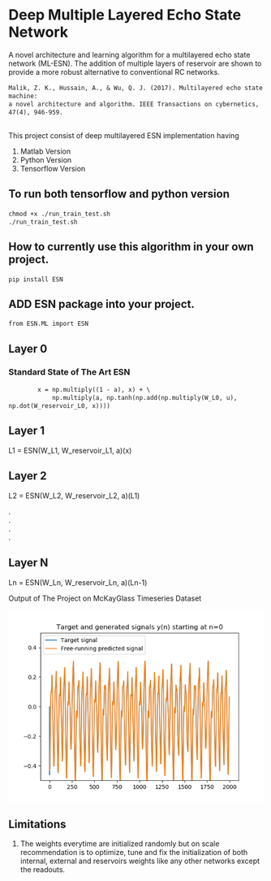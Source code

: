 # Deep Multiple Layered Echo State Network

A novel architecture and learning algorithm for a multilayered echo state network (ML-ESN). The addition
of multiple layers of reservoir are shown to provide a more robust alternative to conventional RC networks.

````
Malik, Z. K., Hussain, A., & Wu, Q. J. (2017). Multilayered echo state machine: 
a novel architecture and algorithm. IEEE Transactions on cybernetics, 47(4), 946-959.


````
This project consist of deep multilayered ESN implementation having

1) Matlab Version
2) Python Version
3) Tensorflow Version

## To run both tensorflow and python version

````
chmod +x ./run_train_test.sh
./run_train_test.sh

````
## How to currently use this algorithm in your own project.

````
pip install ESN
````
## ADD ESN package into your project.

````
from ESN.ML import ESN
````

## Layer 0

### Standard State of The Art ESN
````
        x = np.multiply((1 - a), x) + \
            np.multiply(a, np.tanh(np.add(np.multiply(W_L0, u), np.dot(W_reservoir_L0, x))))
````

## Layer 1

L1 = ESN(W_L1, W_reservoir_L1, a)(x)

## Layer 2

L2 = ESN(W_L2, W_reservoir_L2, a)(L1)

. <br />
. <br />
. <br />
. <br />

## Layer N

Ln = ESN(W_Ln, W_reservoir_Ln, a)(Ln-1)

Output of The Project on McKayGlass Timeseries Dataset

![alt text](https://github.com/Xeeshanmalik/deep_ml_esn/blob/master/data/single.png)


## Limitations

1) The weights everytime are initialized randomly but on scale recommendation is to optimize, tune and fix the initialization of both
   internal, external and reservoirs weights like any other networks except the readouts.
